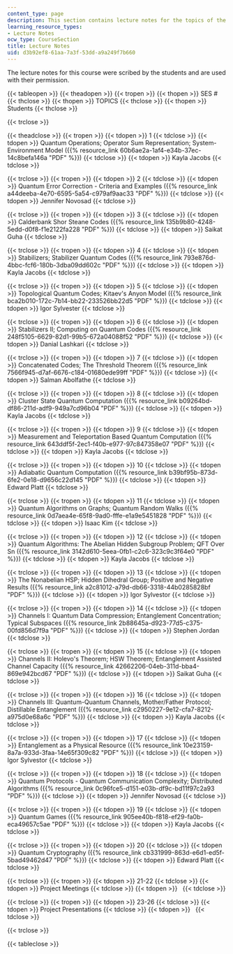 ```yaml
---
content_type: page
description: This section contains lecture notes for the topics of the course.
learning_resource_types:
- Lecture Notes
ocw_type: CourseSection
title: Lecture Notes
uid: d3b92ef8-61aa-7a3f-53dd-a9a249f7b660
---
```


The lecture notes for this course were scribed by the students and are used with their permission.

{{< tableopen >}}
{{< theadopen >}}
{{< tropen >}}
{{< thopen >}}
SES #
{{< thclose >}}
{{< thopen >}}
TOPICS
{{< thclose >}}
{{< thopen >}}
Students
{{< thclose >}}

{{< trclose >}}

{{< theadclose >}}
{{< tropen >}}
{{< tdopen >}}
1
{{< tdclose >}}
{{< tdopen >}}
Quantum Operations; Operator Sum Representation; System-Environment Model ({{% resource_link 60b6ae2a-1af4-e34b-37ec-14c8befa146a "PDF" %}})
{{< tdclose >}}
{{< tdopen >}}
Kayla Jacobs
{{< tdclose >}}

{{< trclose >}}
{{< tropen >}}
{{< tdopen >}}
2
{{< tdclose >}}
{{< tdopen >}}
Quantum Error Correction - Criteria and Examples ({{% resource_link a44deeba-4e70-6595-5a54-c979af9aac33 "PDF" %}})
{{< tdclose >}}
{{< tdopen >}}
Jennifer Novosad
{{< tdclose >}}

{{< trclose >}}
{{< tropen >}}
{{< tdopen >}}
3
{{< tdclose >}}
{{< tdopen >}}
Calderbank Shor Steane Codes ({{% resource_link 135b9b80-4248-5edd-d0f8-f1e2122fa228 "PDF" %}})
{{< tdclose >}}
{{< tdopen >}}
Saikat Guha
{{< tdclose >}}

{{< trclose >}}
{{< tropen >}}
{{< tdopen >}}
4
{{< tdclose >}}
{{< tdopen >}}
Stabilizers; Stabilizer Quantum Codes ({{% resource_link 793e876d-4bbc-fcf6-180b-3dba09dd602c "PDF" %}})
{{< tdclose >}}
{{< tdopen >}}
Kayla Jacobs
{{< tdclose >}}

{{< trclose >}}
{{< tropen >}}
{{< tdopen >}}
5
{{< tdclose >}}
{{< tdopen >}}
Topological Quantum Codes; Kitaev's Anyon Model ({{% resource_link bca2b010-172c-7b14-bb22-233526bb22d5 "PDF" %}})
{{< tdclose >}}
{{< tdopen >}}
Igor Sylvester
{{< tdclose >}}

{{< trclose >}}
{{< tropen >}}
{{< tdopen >}}
6
{{< tdclose >}}
{{< tdopen >}}
Stabilizers II; Computing on Quantum Codes ({{% resource_link 248f5105-6629-82d1-99b5-672a04088f52 "PDF" %}})
{{< tdclose >}}
{{< tdopen >}}
Danial Lashkari
{{< tdclose >}}

{{< trclose >}}
{{< tropen >}}
{{< tdopen >}}
7
{{< tdclose >}}
{{< tdopen >}}
Concatenated Codes; The Threshold Theorem ({{% resource_link 7566f945-d7af-6676-c184-01680ede99ff "PDF" %}})
{{< tdclose >}}
{{< tdopen >}}
Salman Abolfathe
{{< tdclose >}}

{{< trclose >}}
{{< tropen >}}
{{< tdopen >}}
8
{{< tdclose >}}
{{< tdopen >}}
Cluster State Quantum Computation ({{% resource_link b09264bd-df86-211d-adf9-949a7cd96b04 "PDF" %}})
{{< tdclose >}}
{{< tdopen >}}
Kayla Jacobs
{{< tdclose >}}

{{< trclose >}}
{{< tropen >}}
{{< tdopen >}}
9
{{< tdclose >}}
{{< tdopen >}}
Measurement and Teleportation Based Quantum Computation ({{% resource_link 643ddf5f-2ec1-f40b-e977-97c847358e07 "PDF" %}})
{{< tdclose >}}
{{< tdopen >}}
Kayla Jacobs
{{< tdclose >}}

{{< trclose >}}
{{< tropen >}}
{{< tdopen >}}
10
{{< tdclose >}}
{{< tdopen >}}
Adiabatic Quantum Computation ({{% resource_link b39bf95b-873d-6fe2-0e18-d9656c22d145 "PDF" %}})
{{< tdclose >}}
{{< tdopen >}}
Edward Platt
{{< tdclose >}}

{{< trclose >}}
{{< tropen >}}
{{< tdopen >}}
11
{{< tdclose >}}
{{< tdopen >}}
Quantum Algorithms on Graphs; Quantum Random Walks ({{% resource_link 0d7aea4e-65f8-9ad0-fffe-e1a9e5451828 "PDF" %}})
{{< tdclose >}}
{{< tdopen >}}
Isaac Kim
{{< tdclose >}}

{{< trclose >}}
{{< tropen >}}
{{< tdopen >}}
12
{{< tdclose >}}
{{< tdopen >}}
Quantum Algorithms: The Abelian Hidden Subgroup Problem; QFT Over Sn ({{% resource_link 3142d610-5eea-0fb1-c2c6-323c9c3f64e0 "PDF" %}})
{{< tdclose >}}
{{< tdopen >}}
Kayla Jacobs
{{< tdclose >}}

{{< trclose >}}
{{< tropen >}}
{{< tdopen >}}
13
{{< tdclose >}}
{{< tdopen >}}
The Nonabelian HSP; Hidden Dihedral Group; Positive and Negative Results ({{% resource_link a2c81012-a79d-db66-3318-44b0285828bf "PDF" %}})
{{< tdclose >}}
{{< tdopen >}}
Igor Sylvestor
{{< tdclose >}}

{{< trclose >}}
{{< tropen >}}
{{< tdopen >}}
14
{{< tdclose >}}
{{< tdopen >}}
Channels I: Quantum Data Compression; Entanglement Concentration; Typical Subspaces ({{% resource_link 2b88645a-d923-77d5-c375-00fd856d7f9a "PDF" %}})
{{< tdclose >}}
{{< tdopen >}}
Stephen Jordan
{{< tdclose >}}

{{< trclose >}}
{{< tropen >}}
{{< tdopen >}}
15
{{< tdclose >}}
{{< tdopen >}}
Channels II: Holevo's Theorem; HSW Theorem; Entanglement Assisted Channel Capacity ({{% resource_link 42662206-04eb-311d-bba4-869e942bcd67 "PDF" %}})
{{< tdclose >}}
{{< tdopen >}}
Saikat Guha
{{< tdclose >}}

{{< trclose >}}
{{< tropen >}}
{{< tdopen >}}
16
{{< tdclose >}}
{{< tdopen >}}
Channels III: Quantum-Quantum Channels, Mother/Father Protocol; Distillable Entanglement ({{% resource_link c2950227-9e12-cfa7-8212-a975d0e68a6c "PDF" %}})
{{< tdclose >}}
{{< tdopen >}}
Kayla Jacobs
{{< tdclose >}}

{{< trclose >}}
{{< tropen >}}
{{< tdopen >}}
17
{{< tdclose >}}
{{< tdopen >}}
Entanglement as a Physical Resource ({{% resource_link 10e23159-8a7a-933d-3faa-14e65f309c82 "PDF" %}})
{{< tdclose >}}
{{< tdopen >}}
Igor Sylvestor
{{< tdclose >}}

{{< trclose >}}
{{< tropen >}}
{{< tdopen >}}
18
{{< tdclose >}}
{{< tdopen >}}
Quantum Protocols - Quantum Communication Complexity; Distributed Algorithms ({{% resource_link 0c96fce5-d151-e03b-df9c-bd11f97c2a93 "PDF" %}})
{{< tdclose >}}
{{< tdopen >}}
Jennifer Novosad
{{< tdclose >}}

{{< trclose >}}
{{< tropen >}}
{{< tdopen >}}
19
{{< tdclose >}}
{{< tdopen >}}
Quantum Games ({{% resource_link 905ee40b-f818-ef29-fa0b-eca49657c5ae "PDF" %}})
{{< tdclose >}}
{{< tdopen >}}
Kayla Jacobs
{{< tdclose >}}

{{< trclose >}}
{{< tropen >}}
{{< tdopen >}}
20
{{< tdclose >}}
{{< tdopen >}}
Quantum Cryptography ({{% resource_link cb331999-863d-e6d1-ed5f-5bad49462d47 "PDF" %}})
{{< tdclose >}}
{{< tdopen >}}
Edward Platt
{{< tdclose >}}

{{< trclose >}}
{{< tropen >}}
{{< tdopen >}}
21-22
{{< tdclose >}}
{{< tdopen >}}
Project Meetings
{{< tdclose >}}
{{< tdopen >}}
 
{{< tdclose >}}

{{< trclose >}}
{{< tropen >}}
{{< tdopen >}}
23-26
{{< tdclose >}}
{{< tdopen >}}
Project Presentations
{{< tdclose >}}
{{< tdopen >}}
 
{{< tdclose >}}

{{< trclose >}}

{{< tableclose >}}